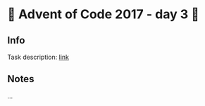 # 🎄 Advent of Code 2017 - day 3 🎄

## Info

Task description: [link](https://adventofcode.com/2017/day/3)

## Notes

...